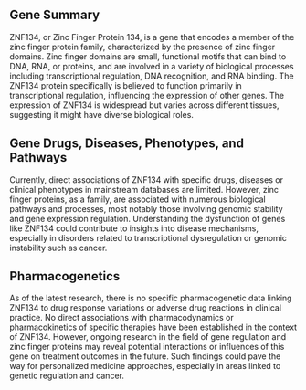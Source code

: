 ## Gene Summary
ZNF134, or Zinc Finger Protein 134, is a gene that encodes a member of the zinc finger protein family, characterized by the presence of zinc finger domains. Zinc finger domains are small, functional motifs that can bind to DNA, RNA, or proteins, and are involved in a variety of biological processes including transcriptional regulation, DNA recognition, and RNA binding. The ZNF134 protein specifically is believed to function primarily in transcriptional regulation, influencing the expression of other genes. The expression of ZNF134 is widespread but varies across different tissues, suggesting it might have diverse biological roles.

## Gene Drugs, Diseases, Phenotypes, and Pathways
Currently, direct associations of ZNF134 with specific drugs, diseases or clinical phenotypes in mainstream databases are limited. However, zinc finger proteins, as a family, are associated with numerous biological pathways and processes, most notably those involving genomic stability and gene expression regulation. Understanding the dysfunction of genes like ZNF134 could contribute to insights into disease mechanisms, especially in disorders related to transcriptional dysregulation or genomic instability such as cancer.

## Pharmacogenetics
As of the latest research, there is no specific pharmacogenetic data linking ZNF134 to drug response variations or adverse drug reactions in clinical practice. No direct associations with pharmacodynamics or pharmacokinetics of specific therapies have been established in the context of ZNF134. However, ongoing research in the field of gene regulation and zinc finger proteins may reveal potential interactions or influences of this gene on treatment outcomes in the future. Such findings could pave the way for personalized medicine approaches, especially in areas linked to genetic regulation and cancer.